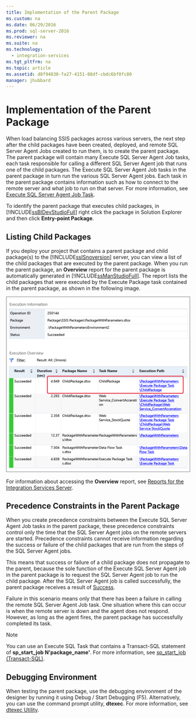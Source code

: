 ```yaml
---
title: Implementation of the Parent Package
ms.custom: na
ms.date: 06/29/2016
ms.prod: sql-server-2016
ms.reviewer: na
ms.suite: na
ms.technology: 
  - integration-services
ms.tgt_pltfrm: na
ms.topic: article
ms.assetid: d8f94830-fa27-4151-88df-cbdc6bf0fc80
manager: jhubbard
---
```

# Implementation of the Parent Package
  When load balancing SSIS packages across various servers, the next step after the child packages have been created, deployed, and remote SQL Server Agent Jobs created to run them, is to create the parent package. The parent package will contain many Execute SQL Server Agent Job tasks, each task responsible for calling a different SQL Server Agent job that runs one of the child packages. The Execute SQL Server Agent Job tasks in the parent package in turn run the various SQL Server Agent jobs. Each task in the parent package contains information such as how to connect to the remote server and what job to run on that server. For more information, see [Execute SQL Server Agent Job Task](../../Topics/TopicNameNotContainA/Execute-SQL-Server-Agent-Job-Task.md).  
  
 To identify the parent package that executes child packages, in [!INCLUDE[ssBIDevStudioFull](../../Topics/TopicNameContainA/includes/ssBIDevStudioFull_md.md)] right click the package in Solution Explorer and then click **Entry-point Package**.  
  
## Listing Child Packages  
 If you deploy your project that contains a parent package and child package(s) to the [!INCLUDE[ssISnoversion](../../Topics/TopicNameContainA/includes/ssISnoversion_md.md)] server, you can view a list of the child packages that are executed by the parent package. When you run the parent package, an **Overview** report for the parent package is automatically generated in [!INCLUDE[ssManStudioFull](../../Topics/TopicNameContainA/includes/ssManStudioFull_md.md)]. The report lists the child packages that were executed by the Execute Package task contained in the parent package, as shown in the following image.  
  
 ![Overview Report with list of child packages](../../Topics/TopicNameNotContainA/media/OverviewReport_ChildPackageListing.png "OverviewReport_ChildPackageListing")  
  
 For information about accessing the **Overview** report, see [Reports for the Integration Services Server](../../Topics/TopicNameNotContainA/Reports-for-the-Integration-Services-Server.md).  
  
## Precedence Constraints in the Parent Package  
 When you create precedence constraints between the Execute SQL Server Agent Job tasks in the parent package, these precedence constraints control only the time that the SQL Server Agent jobs on the remote servers are started. Precedence constraints cannot receive information regarding the success or failure of the child packages that are run from the steps of the SQL Server Agent jobs.  
  
 This means that success or failure of a child package does not propagate to the parent, because the sole function of the Execute SQL Server Agent job in the parent package is to request the SQL Server Agent job to run the child package. After the SQL Server Agent job is called successfully, the parent package receives a result of [Success](assetId:///F:Microsoft.SqlServer.Dts.Runtime.DTSExecResult.Success).  
  
 Failure in this scenario means only that there has been a failure in calling the remote SQL Server Agent Job task. One situation where this can occur is when the remote server is down and the agent does not respond. However, as long as the agent fires, the parent package has successfully completed its task.  
  
> [!NOTE]  
>  You can use an Execute SQL Task that contains a Transact-SQL statement of **sp_start_job N'package_name'**. For more information, see [sp_start_job &#40;Transact-SQL&#41;](../Topic/sp_start_job%20\(Transact-SQL\).md).  
  
## Debugging Environment  
 When testing the parent package, use the debugging environment of the designer by running it using Debug / Start Debugging (F5). Alternatively, you can use the command prompt utility, **dtexec**. For more information, see [dtexec Utility](../../Topics/TopicNameNotContainA/dtexec-Utility.md).  
  
  